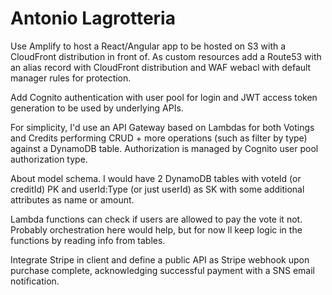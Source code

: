 # Antonio Lagrotteria

Use Amplify to host a React/Angular app to be hosted on S3 with a CloudFront distribution in front of. As custom resources add a Route53 with an alias record with CloudFront distribution and WAF webacl with default manager rules for protection.

Add Cognito authentication with user pool for login and JWT access token generation to be used by underlying APIs.

For simplicity, I'd use an API Gateway based on Lambdas for both Votings and Credits performing CRUD + more operations (such as filter by type) against a DynamoDB table. Authorization is managed by Cognito user pool authorization type.

About model schema. I would have 2 DynamoDB tables with voteId (or creditId) PK and userId:Type (or just userId) as SK with some additional attributes as name or amount.

Lambda functions can check if users are allowed to pay the vote it not. Probably orchestration here would help, but for now ll keep logic in the functions by reading info from tables.

Integrate Stripe in client and define a public API as Stripe webhook upon purchase complete, acknowledging successful payment with a SNS email notification.
